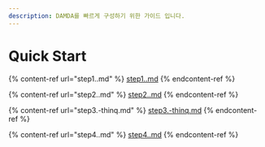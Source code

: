 ```yaml
---
description: DAMDA를 빠르게 구성하기 위한 가이드 입니다.
---
```


# Quick Start

{% content-ref url="step1..md" %}
[step1..md](step1..md)
{% endcontent-ref %}

{% content-ref url="step2..md" %}
[step2..md](step2..md)
{% endcontent-ref %}

{% content-ref url="step3.-thinq.md" %}
[step3.-thinq.md](step3.-thinq.md)
{% endcontent-ref %}

{% content-ref url="step4..md" %}
[step4..md](step4..md)
{% endcontent-ref %}
